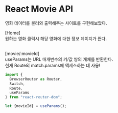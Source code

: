 # React Movie API
영화 데이터를 불러와 출력해주는 사이트를 구현해보았다.

[Home]   
원하는 영화 클릭시 해당 영화에 대한 정보 페이지가 뜬다.   
<br />   

[movie/:movieId]   
useParams는 URL 매개변수의 키/값 쌍의 개체를 반환한다.   
현재 Route의 match.params에 액세스하는 데 사용!   

```javaScript
import {
  BrowserRouter as Router,
  Switch,
  Route,
  useParams
} from "react-router-dom";

let {movieId} = useParams();
```

